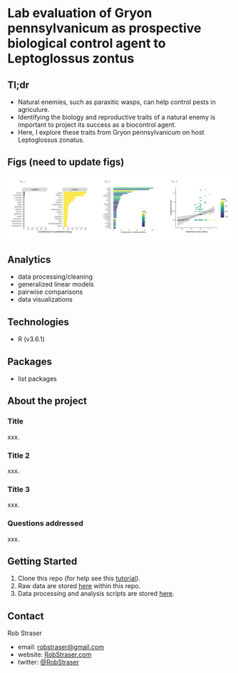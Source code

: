 # Lab evaluation of Gryon pennsylvanicum as prospective biological control agent to Leptoglossus zontus

## Tl;dr

* Natural enemies, such as parasitic wasps, can help control pests in agriculure. 
* Identifying the biology and reproductive traits of a natural enemy is important to project its success as a biocontrol agent. 
* Here, I explore these traits from Gryon pennsylvanicum on host Leptoglossus zonatus.

## Figs (need to update figs)
![all_figs](https://github.com/rstraser/iEval_sentiment_analysis/blob/main/fig/all_figs.png)


## Analytics
* data processing/cleaning
* generalized linear models
* pairwise comparisons
* data visualizations

## Technologies
* R (v3.6.1)

## Packages
* list packages


## About the project

### Title

xxx.

### Title 2

xxx.

### Title 3

xxx.


### Questions addressed

xxx.


## Getting Started

1. Clone this repo (for help see this [tutorial](https://help.github.com/articles/cloning-a-repository/)).
2. Raw data are stored [here](https://github.com/rstraser/iEval_sentiment_analysis/blob/main/data/iEval_Comments_concise.pdf) within this repo.    
3. Data processing and analysis scripts are stored [here](https://github.com/rstraser/iEval_sentiment_analysis/blob/main/Sentiment_analysis_iEvals.Rmd).


## Contact

Rob Straser
* email: robstraser@gmail.com 
* website: [RobStraser.com](https://robstraser.com)
* twitter: [@RobStraser](https://twitter.com/RobStraser) 
